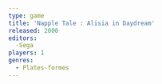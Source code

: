 ```yaml
---
type: game
title: 'Napple Tale : Alisia in Daydream'
released: 2000
editors: 
  -Sega
players: 1
genres:
  - Plates-formes
---
```

